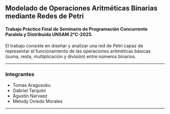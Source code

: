 ## Modelado de Operaciones Aritméticas Binarias mediante Redes de Petri  
#### Trabajo Práctico Final de Seminario de Programación Concurrente Paralela y Distribuida UNSAM 2°C-2025.  
El trabajo consiste en diseñar y analizar una red de Petri capaz de representar el funcionamiento de las operaciones aritméticas básicas (suma, resta, multiplicación y división) entre números binarios. 

---
### Integrantes  
* Tomas Aragusuku
* Gabriel Tarquini
* Agustín Narvaez
* Melody Oviedo Morales

---
